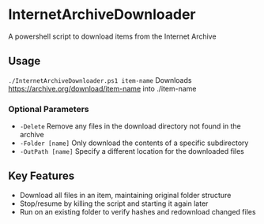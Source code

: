 # InternetArchiveDownloader

A powershell script to download items from the Internet Archive

## Usage

`./InternetArchiveDownloader.ps1 item-name`
Downloads https://archive.org/download/item-name into ./item-name

### Optional Parameters
- `-Delete` Remove any files in the download directory not found in the archive
- `-Folder [name]` Only download the contents of a specific subdirectory
- `-OutPath [name]` Specify a different location for the downloaded files

## Key Features

- Download all files in an item, maintaining original folder structure
- Stop/resume by killing the script and starting it again later
- Run on an existing folder to verify hashes and redownload changed files